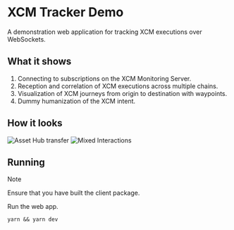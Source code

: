 # XCM Tracker Demo

A demonstration web application for tracking XCM executions over WebSockets.

## What it shows

1. Connecting to subscriptions on the XCM Monitoring Server.
2. Reception and correlation of XCM executions across multiple chains.
3. Visualization of XCM journeys from origin to destination with waypoints.
4. Dummy humanization of the XCM intent.

## How it looks

![Asset Hub transfer](https://github.com/sodazone/xcm-monitoring/blob/main/packages/client/examples/tracker/.misc/assets/ah-transfer.png)
![Mixed Interactions](https://github.com/sodazone/xcm-monitoring/blob/main/packages/client/examples/tracker/.misc/assets/mix-capture.png)

## Running

> [!NOTE]
> Ensure that you have built the client package.

Run the web app.

```shell
yarn && yarn dev
```